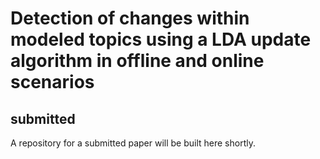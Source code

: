 # Detection of changes within modeled topics using a LDA update algorithm in offline and online scenarios
## submitted

A repository for a submitted paper will be built here shortly.
